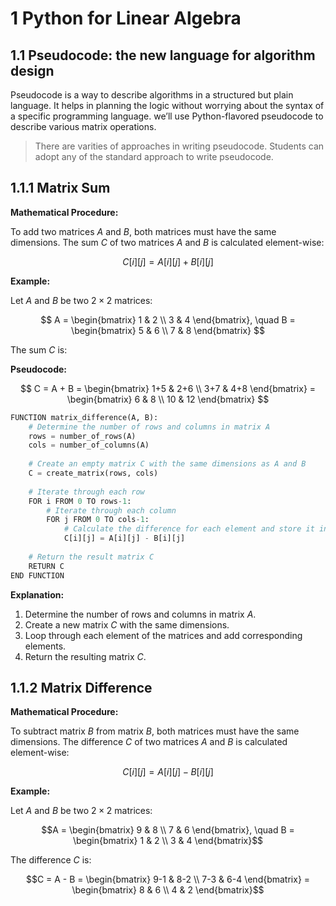 # 1 Python for Linear Algebra
## 1.1 Pseudocode: the new language for algorithm design
Pseudocode is a way to describe algorithms in a structured but plain language. It helps in planning the logic without worrying about the syntax of a specific programming language. we’ll use Python-flavored pseudocode to describe various matrix operations.
> There are varities of approaches in writing pseudocode. Students can adopt any of the standard approach to write pseudocode.
## 1.1.1 Matrix Sum
**Mathematical Procedure:**

To add two matrices $A$ and $B$, both matrices must have the same dimensions. The sum $C$ of two matrices $A$ and $B$ is calculated element-wise:

$$C[i][j] = A[i][j] + B[i][j]$$

**Example:**

Let $A$ and $B$ be two $2 \times 2$ matrices:

$$ A = \begin{bmatrix} 1 & 2 \\ 3 & 4 \end{bmatrix}, \quad B = \begin{bmatrix} 5 & 6 \\ 7 & 8 \end{bmatrix} $$

The sum $C$ is:


**Pseudocode:**

$$ C = A + B = \begin{bmatrix} 1+5 & 2+6 \\ 3+7 & 4+8 \end{bmatrix} = \begin{bmatrix} 6 & 8 \\ 10 & 12 \end{bmatrix} $$

```python
FUNCTION matrix_difference(A, B):
    # Determine the number of rows and columns in matrix A
    rows = number_of_rows(A)
    cols = number_of_columns(A)
    
    # Create an empty matrix C with the same dimensions as A and B
    C = create_matrix(rows, cols)
    
    # Iterate through each row
    FOR i FROM 0 TO rows-1:
        # Iterate through each column
        FOR j FROM 0 TO cols-1:
            # Calculate the difference for each element and store it in C
            C[i][j] = A[i][j] - B[i][j]
    
    # Return the result matrix C
    RETURN C
END FUNCTION
```
**Explanation:**
1. Determine the number of rows and columns in matrix $A$.
2. Create a new matrix $C$ with the same dimensions.
3. Loop through each element of the matrices and add corresponding elements.
4. Return the resulting matrix $C$.
## 1.1.2 Matrix Difference
**Mathematical Procedure:**

To subtract matrix $B$ from matrix $B$, both matrices must have the same dimensions. The difference $C$ of two matrices $A$ and $B$ is calculated element-wise:

$$C[i][j] = A[i][j] - B[i][j]$$

**Example:**

Let $A$ and $B$ be two $2 \times 2$ matrices:

$$A = \begin{bmatrix} 9 & 8 \\ 7 & 6 \end{bmatrix}, \quad B = \begin{bmatrix} 1 & 2 \\ 3 & 4 \end{bmatrix}$$

The difference $C$ is:

$$C = A - B = \begin{bmatrix} 9-1 & 8-2 \\ 7-3 & 6-4 \end{bmatrix} = \begin{bmatrix} 8 & 6 \\ 4 & 2 \end{bmatrix}$$
